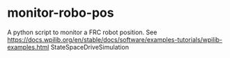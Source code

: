 # monitor-robo-pos

A python script to monitor a FRC robot position. See https://docs.wpilib.org/en/stable/docs/software/examples-tutorials/wpilib-examples.html StateSpaceDriveSimulation
